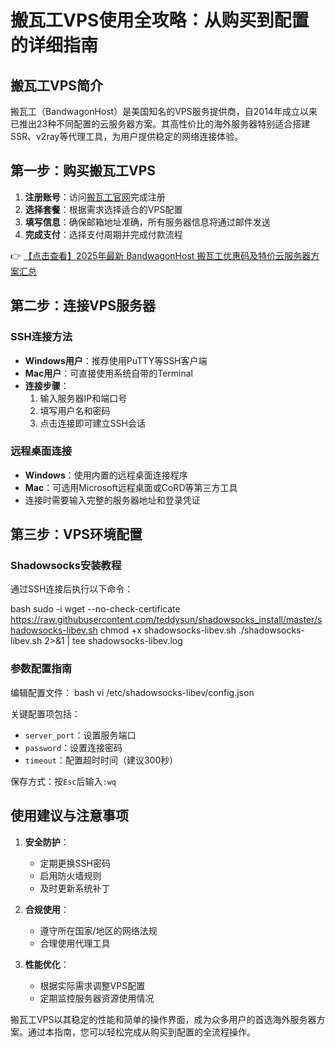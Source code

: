 # 搬瓦工VPS使用全攻略：从购买到配置的详细指南

## 搬瓦工VPS简介

搬瓦工（BandwagonHost）是美国知名的VPS服务提供商，自2014年成立以来已推出23种不同配置的云服务器方案。其高性价比的海外服务器特别适合搭建SSR、v2ray等代理工具，为用户提供稳定的网络连接体验。

## 第一步：购买搬瓦工VPS

1. **注册账号**：访问[搬瓦工官网](https://bit.ly/banwagon)完成注册
2. **选择套餐**：根据需求选择适合的VPS配置
3. **填写信息**：确保邮箱地址准确，所有服务器信息将通过邮件发送
4. **完成支付**：选择支付周期并完成付款流程

👉 [【点击查看】2025年最新 BandwagonHost 搬瓦工优惠码及特价云服务器方案汇总](https://bit.ly/banwagon)

## 第二步：连接VPS服务器

### SSH连接方法
- **Windows用户**：推荐使用PuTTY等SSH客户端
- **Mac用户**：可直接使用系统自带的Terminal
- **连接步骤**：
  1. 输入服务器IP和端口号
  2. 填写用户名和密码
  3. 点击连接即可建立SSH会话

### 远程桌面连接
- **Windows**：使用内置的远程桌面连接程序
- **Mac**：可选用Microsoft远程桌面或CoRD等第三方工具
- 连接时需要输入完整的服务器地址和登录凭证

## 第三步：VPS环境配置

### Shadowsocks安装教程
通过SSH连接后执行以下命令：

bash
sudo -i
wget --no-check-certificate https://raw.githubusercontent.com/teddysun/shadowsocks_install/master/shadowsocks-libev.sh
chmod +x shadowsocks-libev.sh
./shadowsocks-libev.sh 2>&1 | tee shadowsocks-libev.log

### 参数配置指南
编辑配置文件：
bash
vi /etc/shadowsocks-libev/config.json

关键配置项包括：
- `server_port`：设置服务端口
- `password`：设置连接密码
- `timeout`：配置超时时间（建议300秒）

保存方式：按`Esc`后输入`:wq`

## 使用建议与注意事项

1. **安全防护**：
   - 定期更换SSH密码
   - 启用防火墙规则
   - 及时更新系统补丁

2. **合规使用**：
   - 遵守所在国家/地区的网络法规
   - 合理使用代理工具

3. **性能优化**：
   - 根据实际需求调整VPS配置
   - 定期监控服务器资源使用情况

搬瓦工VPS以其稳定的性能和简单的操作界面，成为众多用户的首选海外服务器方案。通过本指南，您可以轻松完成从购买到配置的全流程操作。